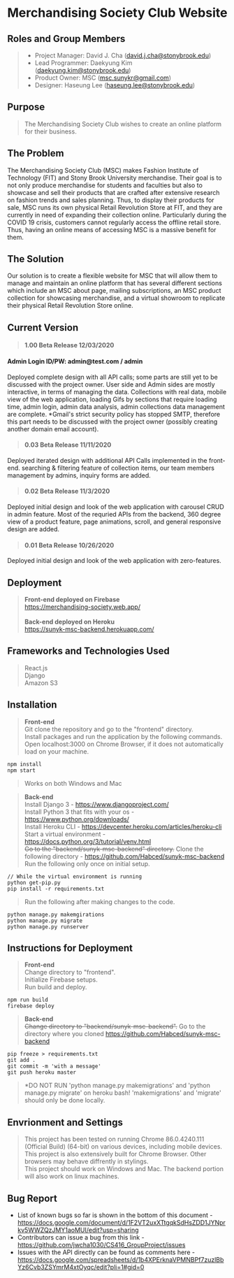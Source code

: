# Merchandising Society Club Website
## Roles and Group Members  
>- Project Manager: David J. Cha (david.j.cha@stonybrook.edu)
>- Lead Programmer: Daekyung Kim (daekyung.kim@stonybrook.edu)
>- Product Owner: MSC (msc.sunykr@gmail.com)
>- Designer: Haseung Lee (haseung.lee@stonybrook.edu)

## Purpose
>The Merchandising Society Club wishes to create an online platform for their business. 
  	
## The Problem  
The Merchandising Society Club (MSC) makes Fashion Institute of Technology (FIT) and Stony Brook University merchandise. Their goal is to not only produce merchandise for students and faculties but also to showcase and sell their products that are crafted after extensive research on fashion trends and sales planning. Thus, to display their products for sale, MSC runs its own physical Retail Revolution Store at FIT, and they are currently in need of expanding their collection online. Particularly during the COVID 19 crisis, customers cannot regularly access the offline retail store. Thus, having an online means of accessing MSC is a massive benefit for them. 

## The Solution  
Our solution is to create a flexible website for MSC that will allow them to manage and maintain an online platform that has several different sections which include an MSC about page, mailing subscriptions, an MSC product collection for showcasing merchandise, and a virtual showroom to replicate their physical Retail Revolution Store online.

## Current Version <br> 
> #### 1.00 Beta Release 12/03/2020   <br>
#### Admin Login ID/PW: admin@&#65279;test&#46;com / admin 
Deployed complete design with all API calls; some parts are still yet to be discussed with the project owner.
User side and Admin sides are mostly interactive, in terms of managing the data. Collections with real data, mobile view of the web application, loading Gifs by sections that require loading time, admin login, admin data analysis, admin collections data management are complete. *Gmail's strict security policy has stopped SMTP, therefore this part needs to be discussed with the project owner (possibly creating another domain email account).    
> #### 0.03 Beta Release 11/11/2020   <br>
Deployed iterated design with additional API Calls implemented in the front-end.  searching & filtering feature of collection items, our team members management by admins, inquiry forms are added. 
> #### 0.02 Beta Release 11/3/2020    <br>
Deployed initial design and look of the web application with carousel CRUD in admin feature. Most of the requried APIs from the backend, 360 degree view of a product feature, page animations, scroll, and general responsive design are added.    
> #### 0.01 Beta Release 10/26/2020  <br>
Deployed initial design and look of the web application with zero-features. 

 
## Deployment <br>
>**Front-end deployed on Firebase** <br>
>https://merchandising-society.web.app/ <br> <br>
>**Back-end deployed on Heroku** <br>
>https://sunyk-msc-backend.herokuapp.com/ <br>


## Frameworks and Technologies Used <br>
>React.js <br>
>Django <br>
>Amazon S3 <br>
 
## Installation <br> 
>**Front-end** <br>
>Git clone the repository and go to the "frontend" directory. <br>
>Install packages and run the application by the following commands. <br>
>Open localhost:3000 on Chrome Browser, if it does not automatically load on your machine. <br> 

```
npm install
npm start
```
>Works on both Windows and Mac <br>

>**Back-end** <br>
> Install Django 3 - https://www.djangoproject.com/ <br> 
> Install Python 3 that fits with your os - https://www.python.org/downloads/ <br> 
> Install Heroku CLI - https://devcenter.heroku.com/articles/heroku-cli <br>
> Start a virtual environment - https://docs.python.org/3/tutorial/venv.html <br> 
> ~~Go to the "backend/sunyk-msc-backend" directory.~~ Clone the following directory - https://github.com/Habced/sunyk-msc-backend <br>
> Run the following only once on initial setup. <br>
```
// While the virtual environment is running
python get-pip.py
pip install -r requirements.txt
```
> Run the following after making changes to the code. <br>
```
python manage.py makemgirations
python manage.py migrate
python manage.py runserver
```


## Instructions for Deployment <br>
>**Front-end** <br>
>Change directory to "frontend". <br>
>Initialize Firebase setups. <br>
>Run build and deploy. <br>
```
npm run build
firebase deploy
```
>**Back-end** <br>
>~~Change directory to "backend/sunyk-msc-backend".~~ Go to the directory where you cloned https://github.com/Habced/sunyk-msc-backend <br>
```
pip freeze > requirements.txt
git add .
git commit -m 'with a message'
git push heroku master
```
>*DO NOT RUN 'python manage.py makemigrations' and 'python manage.py migrate' on heroku bash! 'makemigrations' and 'migrate' should only be done locally.

## Envrionment and Settings
>This project has been tested on running Chrome 86.0.4240.111 (Official Build) (64-bit) on various devices, including mobile devices. <br> 
>This project is also extensively built for Chrome Browser. Other browsers may behave diffrently in stylings. <br> 
>This project should work on Windows and Mac. The backend portion will also work on linux machines.

## Bug Report
* List of known bugs so far is shown in the bottom of this document - https://docs.google.com/document/d/1F2VT2uxXTtgqkSdHsZDD1JYNprkv5WWZQzJMY1aoMUI/edit?usp=sharing
* Contributors can issue a bug from this link - https://github.com/jwcha1030/CS416_GroupProject/issues
* Issues with the API directly can be found as comments here - https://docs.google.com/spreadsheets/d/1b4XPErknaVPMNBPf7zuzlBbYz6Cvb3ZSYmrM4xtOyqc/edit?pli=1#gid=0
